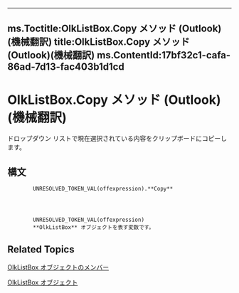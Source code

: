 

---
ms.Toctitle:OlkListBox.Copy メソッド (Outlook)(機械翻訳)
title:OlkListBox.Copy メソッド (Outlook)(機械翻訳)
ms.ContentId:17bf32c1-cafa-86ad-7d13-fac403b1d1cd
---
# OlkListBox.Copy メソッド (Outlook)(機械翻訳)




ドロップダウン リストで現在選択されている内容をクリップボードにコピーします。

## 構文

            UNRESOLVED_TOKEN_VAL(offexpression).**Copy**




            UNRESOLVED_TOKEN_VAL(offexpression)
            **OlkListBox** オブジェクトを表す変数です。



## Related Topics

[OlkListBox オブジェクトのメンバー](b8bed0b5-6994-1492-055e-4067b232f9c4.md)

[OlkListBox オブジェクト](373d2a00-97e5-2ed3-f15f-577d97b32334.md)




